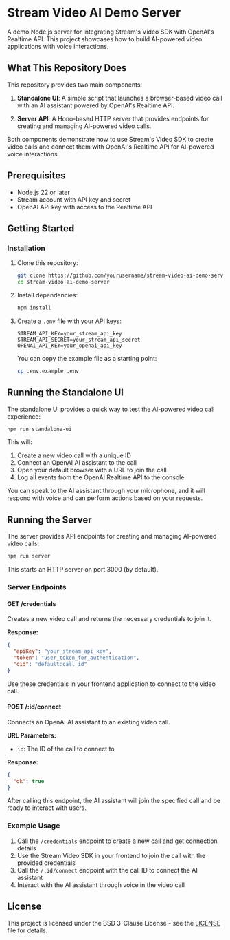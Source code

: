 # Stream Video AI Demo Server

A demo Node.js server for integrating Stream's Video SDK with OpenAI's Realtime API. This project showcases how to build AI-powered video applications with voice interactions.

## What This Repository Does

This repository provides two main components:

1. **Standalone UI**: A simple script that launches a browser-based video call with an AI assistant powered by OpenAI's Realtime API.

2. **Server API**: A Hono-based HTTP server that provides endpoints for creating and managing AI-powered video calls.

Both components demonstrate how to use Stream's Video SDK to create video calls and connect them with OpenAI's Realtime API for AI-powered voice interactions.

## Prerequisites

- Node.js 22 or later
- Stream account with API key and secret
- OpenAI API key with access to the Realtime API

## Getting Started

### Installation

1. Clone this repository:
   ```bash
   git clone https://github.com/yourusername/stream-video-ai-demo-server.git
   cd stream-video-ai-demo-server
   ```

2. Install dependencies:
   ```bash
   npm install
   ```

3. Create a `.env` file with your API keys:
   ```
   STREAM_API_KEY=your_stream_api_key
   STREAM_API_SECRET=your_stream_api_secret
   OPENAI_API_KEY=your_openai_api_key
   ```

   You can copy the example file as a starting point:
   ```bash
   cp .env.example .env
   ```

## Running the Standalone UI

The standalone UI provides a quick way to test the AI-powered video call experience:

```bash
npm run standalone-ui
```

This will:
1. Create a new video call with a unique ID
2. Connect an OpenAI AI assistant to the call
3. Open your default browser with a URL to join the call
4. Log all events from the OpenAI Realtime API to the console

You can speak to the AI assistant through your microphone, and it will respond with voice and can perform actions based on your requests.

## Running the Server

The server provides API endpoints for creating and managing AI-powered video calls:

```bash
npm run server
```

This starts an HTTP server on port 3000 (by default).

### Server Endpoints

#### GET /credentials

Creates a new video call and returns the necessary credentials to join it.

**Response:**
```json
{
  "apiKey": "your_stream_api_key",
  "token": "user_token_for_authentication",
  "cid": "default:call_id"
}
```

Use these credentials in your frontend application to connect to the video call.

#### POST /:id/connect

Connects an OpenAI AI assistant to an existing video call.

**URL Parameters:**
- `id`: The ID of the call to connect to

**Response:**
```json
{
  "ok": true
}
```

After calling this endpoint, the AI assistant will join the specified call and be ready to interact with users.

### Example Usage

1. Call the `/credentials` endpoint to create a new call and get connection details
2. Use the Stream Video SDK in your frontend to join the call with the provided credentials
3. Call the `/:id/connect` endpoint with the call ID to connect the AI assistant
4. Interact with the AI assistant through voice in the video call

## License

This project is licensed under the BSD 3-Clause License - see the [LICENSE](LICENSE) file for details. 